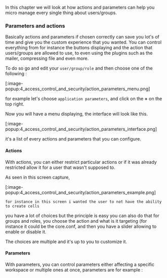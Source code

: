 In this chapter we will look at how actions and parameters can help you micro manage every single thing about users/groups.

### Parameters and actions

Basically actions and parameters if chosen correctly can save you lot's of time and give you the custom experience that you wanted. You can control everything from for instance the buttons displaying and the action that users/groups are allowed to use, to even using the plugins such as the mailer, compressing file and even more.

To do so go and edit your `user/group/role` and then choose one of the following :

[:image-popup:4_access_control_and_security/action_parameters_menu.png]

for example let's choose `application parameters`, and click on the **+** on the top right.

Now you will have a menu displaying, the interface will look like this.

[:image-popup:4_access_control_and_security/action_parameters_interface.png]

it's a list of every actions and parameters that you can configure.

#### Actions

With actions, you can either restrict particular actions or if it was already restricted allow it for a user that wasn't supposed to.

As seen in this screen capture,


[:image-popup:4_access_control_and_security/action_parameters_example.png]
```
for instance in this screen i wanted the user to not have the ability to create cells
```


 you have a lot of choices but the principle is easy you can also do that for groups and roles, you choose the action and what is it targeting (for instance it could be the core.conf, and then you have a slider allowing to enable or disable it.

 The choices are multiple and it's up to you to customize it.

#### Parameters

With parameters, you can control parameters either affecting a specific workspace or multiple ones at once, parameters are for example :
